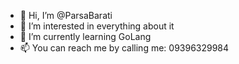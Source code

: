 - 👋 Hi, I’m @ParsaBarati
- 👀 I’m interested in everything about it
- 🌱 I’m currently learning GoLang
- 📫 You can reach me by calling me: 09396329984

<!---
ParsaBarati/ParsaBarati is a ✨ special ✨ repository because its `README.md` (this file) appears on your GitHub profile.
You can click the Preview link to take a look at your changes.
--->
